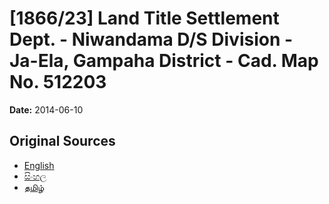 # [1866/23] Land Title Settlement Dept. - Niwandama D/S Division - Ja-Ela, Gampaha District - Cad. Map No. 512203

**Date:** 2014-06-10

## Original Sources

- [English](https://documents.gov.lk/view/extra-gazettes/2014/6/1866-23_E.pdf)
- [සිංහල](https://documents.gov.lk/view/extra-gazettes/2014/6/1866-23_S.pdf)
- [தமிழ்](https://documents.gov.lk/view/extra-gazettes/2014/6/1866-23_T.pdf)
